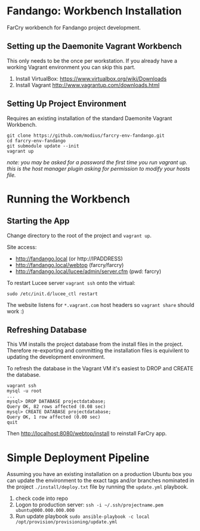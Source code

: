 # Fandango: Workbench Installation

FarCry workbench for Fandango project development.

## Setting up the Daemonite Vagrant Workbench

This only needs to be the once per workstation. If you already have a working Vagrant environment you can skip this part.

1.  Install VirtualBox: https://www.virtualbox.org/wiki/Downloads
2.  Install Vagrant http://www.vagrantup.com/downloads.html


## Setting Up Project Environment

Requires an existing installation of the standard Daemonite Vagrant Workbench.

    git clone https://github.com/modius/farcry-env-fandango.git
    cd farcry-env-fandango
    git submodule update --init
    vagrant up

_note: you may be asked for a password the first time you run vagrant up. this is the host manager plugin asking for permission to modify your hosts file._

# Running the Workbench

## Starting the App 

Change directory to the root of the project and `vagrant up`.  

Site access:

- http://fandango.local (or http://IPADDRESS)
- http://fandango.local/webtop (farcry/farcry)
- http://fandango.local/lucee/admin/server.cfm (pwd: farcry)

To restart Lucee server `vagrant ssh` onto the virtual:

```
sudo /etc/init.d/lucee_ctl restart
```

The website listens for `*.vagrant.com` host headers so `vagrant share` should work :)

## Refreshing Database

This VM installs the project database from the install files in the project.
Therefore re-exporting and committing the installation files is equivilent to
updating the development environment.

To refresh the database in the Vagrant VM it's easiest to DROP and CREATE the database.

```
vagrant ssh
mysql -u root
...
mysql> DROP DATABASE projectdatabase;
Query OK, 82 rows affected (0.08 sec)
mysql> CREATE DATABASE projectdatabase;
Query OK, 1 row affected (0.00 sec)
quit
```

Then <http://localhost:8080/webtop/install> to reinstall FarCry app.


# Simple Deployment Pipeline

Assuming you have an existing installation on a production Ubuntu box you can update the environment to the exact tags and/or branches nominated in the project `./install/deploy.txt` file by running the `update.yml` playbook.

1.  check code into repo
2.  Logon to production server:
    `ssh -i ~/.ssh/projectname.pem ubuntu@000.000.000.000`
3.  Run update playbook
    `sudo ansible-playbook -c local /opt/provision/provisioning/update.yml`



